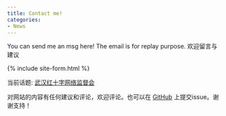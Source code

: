```yaml
---
title: Contact me!
categories:
- News
---
```

You can send me an msg here! The email is for replay purpose.
欢迎留言与建议

{% include site-form.html %} 


当前话题:
[武汉红十字网络监督会](https://weileizeng.github.io/red-cross/)

对网站的内容有任何建议和评论，欢迎评论。也可以在
[GitHub](https://github.com/WeileiZeng/red-cross)
上提交issue。谢谢支持！

